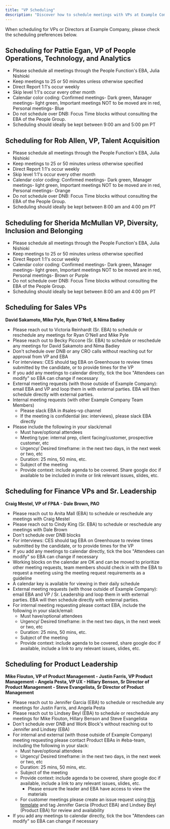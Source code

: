 ```yaml
---
title: "VP Scheduling"
description: "Discover how to schedule meetings with VPs at Example Company"
---
```


When scheduling for VPs or Directors at Example Company, please check the scheduling preferences below.

## Scheduling for Pattie Egan, VP of People Operations, Technology, and Analytics

- Please schedule all meetings through the People Function's EBA, Julia Nishioki
- Keep meetings to 25 or 50 minutes unless otherwise specified
- Direct Report 1:1's occur weekly
- Skip level 1:1's occur every other month
- Calendar color coding: Confirmed meetings- Dark green, Manager meetings- light green, Important meetings NOT to be moved are in red, Personal meetings- Blue
- Do not schedule over DNB: Focus Time blocks without consulting the EBA of the People Group.
- Scheduling should ideally be kept between 9:00 am and 5:00 pm PT

## Scheduling for Rob Allen, VP, Talent Acquisition

- Please schedule all meetings through the People Function's EBA, Julia Nishioki
- Keep meetings to 25 or 50 minutes unless otherwise specified
- Direct Report 1:1's occur weekly
- Skip level 1:1's occur every other month
- Calendar color coding: Confirmed meetings- Dark green, Manager meetings- light green, Important meetings NOT to be moved are in red, Personal meetings- Orange
- Do not schedule over DNB: Focus Time blocks without consulting the EBA of the People Group.
- Scheduling should ideally be kept between 8:00 am and 4:00 pm PT

## Scheduling for Sherida McMullan VP, Diversity, Inclusion and Belonging

- Please schedule all meetings through the People Function's EBA, Julia Nishioki
- Keep meetings to 25 or 50 minutes unless otherwise specified
- Direct Report 1:1's occur weekly
- Calendar color coding: Confirmed meetings- Dark green, Manager meetings- light green, Important meetings NOT to be moved are in red, Personal meetings- Brown or Purple
- Do not schedule over DNB: Focus Time blocks without consulting the EBA of the People Group.
- Scheduling should ideally be kept between 8:00 am and 4:00 pm PT

## Scheduling for Sales VPs

**David Sakamoto, Mike Pyle, Ryan O'Nell, & Nima Badiey**

- Please reach out to Victoria Reinhardt (Sr. EBA) to schedule or reschedule any meetings for Ryan O'Nell and Mike Pyle
- Please reach out to Becky Piccone (Sr. EBA) to schedule or reschedule any meetings for David Sakamoto and Nima Badiey
- Don't schedule over DNB or any CRO calls without reaching out for approval from VP and EBA
- For interviews: CES should tag EBA on Greenhouse to review times submitted by the candidate, or to provide times for the VP
- If you add any meetings to calendar directly, tick the box "Attendees can modify" so EBA can change if necessary
- External meeting requests (with those outside of Example Company): email EBA and VP and loop them in with external parties. EBA will then schedule directly with external parties.
- Internal meeting requests (with other Example Company Team Members)
  - Please slack EBA in #sales-vp channel
  - If the meeting is confidential (ex: interviews), please slack EBA directly
- Please include the following in your slack/email
  - Must have/optional attendees
  - Meeting type: internal prep, client facing/customer, prospective customer, etc
  - Urgency/ Desired timeframe: in the next two days, in the next week or two, etc
  - Duration: 25 mins, 50 mins, etc.
  - Subject of the meeting
  - Provide context: include agenda to be covered. Share google doc if available to be included in invite or link relevant issues, slides, etc.

## Scheduling for Finance VPs and Sr. Leadership

**Craig Mestel, VP of FP&A - Dale Brown, PAO**

- Please reach out to Anita Mall (EBA) to schedule or reschedule any meetings with Craig Mestel
- Please reach out to Cindy King (Sr. EBA) to schedule or reschedule any meetings with Dale Brown
- Don't schedule over DNB blocks
- For interviews: CES should tag EBA on Greenhouse to review times submitted by the candidate, or to provide times for the VP
- If you add any meetings to calendar directly, tick the box "Attendees can modify" so EBA can change if necessary
- Working blocks on the calendar are OK and can be moved to prioritize other meeting requests, team members should check in with the EBA to request a meeting using the meeting request requirements as a guideline
- A calendar key is available for viewing in their daily schedule
- External meeting requests (with those outside of Example Company): email EBA and VP / Sr. Leadership and loop them in with external parties. EBA will then schedule directly with external parties.
- For internal meeting requesting please contact EBA, include the following in your slack/email:
  - Must have/optional attendees
  - Urgency/ Desired timeframe: in the next two days, in the next week or two, etc
  - Duration: 25 mins, 50 mins, etc.
  - Subject of the meeting
  - Provide context: include agenda to be covered, share google doc if available, include a link to any relevant issues, slides, etc.

## Scheduling for Product Leadership

**Mike Flouton, VP of Product Management - Justin Farris, VP Product Management - Angela Pesta, VP UX - Hillary Benson, Sr Director of Product Management - Steve Evangelista, Sr Director of Product Management**

- Please reach out to Jennifer Garcia (EBA) to schedule or reschedule any meetings for Justin Farris, and Angela Pesta
- Please reach out to Lindsey Beyl (EBA) to schedule or reschedule any meetings for Mike Flouton, Hillary Benson and Steve Evangelista
- Don't schedule over DNB and Work Block's without reaching out to Jennifer and Lindsey (EBA)
- For internal and external (with those outside of Example Company) meeting requesting please contact Product EBAs in #eba-team, including the following in your slack:
  - Must have/optional attendees
  - Urgency/ Desired timeframe: in the next two days, in the next week or two, etc
  - Duration: 25 mins, 50 mins, etc.
  - Subject of the meeting
  - Provide context: include agenda to be covered, share google doc if available, include a link to any relevant issues, slides, etc.
    - Please ensure the leader and EBA have access to view the materials
  - For customer meetings please create an issue request using [this template](https://example_company.com/example_company-com/Product/-/blob/main/.example_company/issue_templates/product-leader-customer-meeting-request-template.md) and tag Jennifer Garcia (Product EBA) and Lindsey Beyl (Product EBA) for review and availability
- If you add any meetings to calendar directly, tick the box "Attendees can modify" so EBA can change if necessary

